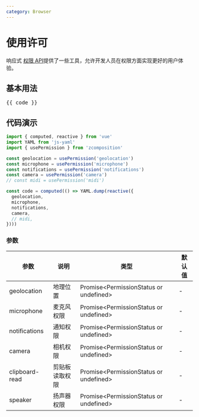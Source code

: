 ```yaml
---
category: Browser
---
```


# 使用许可

响应式 [权限 API](https://developer.mozilla.org/en-US/docs/Web/API/Permissions_API)提供了一些工具，允许开发人员在权限方面实现更好的用户体验。

## 基本用法

<script setup lang="ts">
import { computed, reactive } from 'vue'
import YAML from 'js-yaml'
import { usePermission } from '@lib'

const geolocation = usePermission('geolocation')
const microphone = usePermission('microphone')
const notifications = usePermission('notifications')
const camera = usePermission('camera')
// const midi = usePermission('midi')

const code = computed(() => YAML.dump(reactive({
  geolocation,
  microphone,
  notifications,
  camera,
  // midi,
})))
</script>


<pre>{{ code }}</pre>



## 代码演示

```js
import { computed, reactive } from 'vue'
import YAML from 'js-yaml'
import { usePermission } from 'zcomposition'

const geolocation = usePermission('geolocation')
const microphone = usePermission('microphone')
const notifications = usePermission('notifications')
const camera = usePermission('camera')
// const midi = usePermission('midi')

const code = computed(() => YAML.dump(reactive({
  geolocation,
  microphone,
  notifications,
  camera,
  // midi,
})))
```

### 参数

| 参数       | 说明                 | 类型         | 默认值  |
| -------    | ------------------- | ----------- | ------ |
| geolocation | 地理位置	         | Promise\<PermissionStatus or undefined\> 	    | -       |
| microphone   | 麦克风权限          | Promise\<PermissionStatus or undefined\>    | -       |
| notifications   | 通知权限          | Promise\<PermissionStatus or undefined\>    | -       |
| camera   | 相机权限          | Promise\<PermissionStatus or undefined\>    | -       |
| clipboard-read   | 剪贴板读取权限         | Promise\<PermissionStatus or undefined\>    | -       |
| speaker   | 扬声器权限          | Promise\<PermissionStatus or undefined\>   | -       |